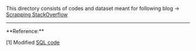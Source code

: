 This directory consists of codes and dataset meant for following blog -> [Scrapping StackOverflow](https://aivic.github.io/blogs/Scraping-StackOverflow/)


<hr>
**Reference:**

[1] Modified [SQL code](https://data.stackexchange.com/stackoverflow/query/952859/all-posts-by-user-with-markdown-and-html-content-plus-editors-and-status)
